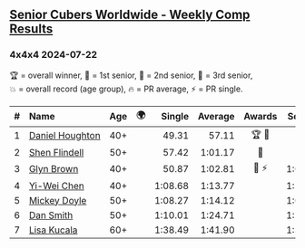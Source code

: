 <style>table {white-space: nowrap;}</style>
<link rel="stylesheet" type="text/css" href="/scw-comp/css/flags.css" />

## [Senior Cubers Worldwide - Weekly Comp Results](/scw-comp/results/)
### 4x4x4 2024-07-22

<span style="white-space: nowrap;">🏆 = overall winner</span>, <span style="white-space: nowrap;">🥇 = 1st senior</span>, <span style="white-space: nowrap;">🥈 = 2nd senior</span>, <span style="white-space: nowrap;">🥉 = 3rd senior</span>, <span style="white-space: nowrap;">💥 = overall record (age group)</span>, <span style="white-space: nowrap;">🔥 = PR average</span>, <span style="white-space: nowrap;">⚡ = PR single</span>.

| # | Name | Age | 🌍 | Single | Average | Awards | Solve 1 | Solve 2 | Solve 3 | Solve 4 | Solve 5 | Video |
| :--: | :-- | :--: | :--: | --: | --: | :--: | --: | --: | --: | --: | --: | :-- |
| 1 | [Daniel Houghton](../../persons/daniel_houghton/444.md) | 40+ | <i class="flag flag-CH" /> | 49.31 | 57.11 | 🏆 🥇 | 59.53 | 1:05.79 | 1:00.80 | 51.01 | 49.31 | [Desktop](https://www.facebook.com/events/785148847162745/permalink/793587662985530) / [Mobile](https://m.facebook.com/events/785148847162745?view=permalink&id=793587662985530) |
| 2 | [Shen Flindell](../../persons/shen_flindell/444.md) | 50+ | <i class="flag flag-AU" /> | 57.42 | 1:01.17 | 🥈 | 59.44 | 1:03.70 | 1:21.39 | 57.42 | 1:00.37 | [Desktop](https://www.facebook.com/events/785148847162745/permalink/790744909936472) / [Mobile](https://m.facebook.com/events/785148847162745?view=permalink&id=790744909936472) |
| 3 | [Glyn Brown](../../persons/glyn_brown/444.md) | 40+ | <i class="flag flag-GB" /> | 50.87 | 1:02.81 | 🥉 ⚡ | 1:02.75 | 1:01.66 | 1:04.03 | 1:05.93 | 50.87 | [Desktop](https://www.facebook.com/events/785148847162745/permalink/791128823231414) / [Mobile](https://m.facebook.com/events/785148847162745?view=permalink&id=791128823231414) |
| 4 | [Yi-Wei Chen](../../persons/yi_wei_chen/444.md) | 40+ | <i class="flag flag-TW" /> | 1:08.68 | 1:13.77 |  | 1:17.31 | 1:14.36 | 1:15.23 | 1:11.73 | 1:08.68 | [Desktop](https://www.facebook.com/events/785148847162745/permalink/791440519866911) / [Mobile](https://m.facebook.com/events/785148847162745?view=permalink&id=791440519866911) |
| 5 | [Mickey Doyle](../../persons/mickey_doyle/444.md) | 50+ | <i class="flag flag-US" /> | 1:08.27 | 1:14.12 |  | 1:08.27 | 1:14.34 | 1:13.08 | 1:17.32 | 1:14.93 | [Desktop](https://www.facebook.com/events/785148847162745/permalink/793706656306964) / [Mobile](https://m.facebook.com/events/785148847162745?view=permalink&id=793706656306964) |
| 6 | [Dan Smith](../../persons/dan_smith/444.md) | 50+ | <i class="flag flag-US" /> | 1:10.01 | 1:24.71 |  | 1:29.63 | 1:22.64 | 1:21.86 | 1:33.41 | 1:10.01 | [Desktop](https://www.facebook.com/events/785148847162745/permalink/794150219595941) / [Mobile](https://m.facebook.com/events/785148847162745?view=permalink&id=794150219595941) |
| 7 | [Lisa Kucala](../../persons/lisa_kucala/444.md) | 60+ | <i class="flag flag-US" /> | 1:38.49 | 1:41.90 |  | 1:38.49 | 1:44.19 | 1:43.01 | DNS | DNS | [Desktop](https://www.facebook.com/events/785148847162745/permalink/793746452969651) / [Mobile](https://m.facebook.com/events/785148847162745?view=permalink&id=793746452969651) |

<!-- Global site tag (gtag.js) - Google Analytics -->
<script async src="https://www.googletagmanager.com/gtag/js?id=UA-86348435-3"></script>
<script>window.dataLayer = window.dataLayer || []; function gtag() {dataLayer.push(arguments);} gtag('js', new Date()); gtag('config', 'UA-86348435-3');</script>
